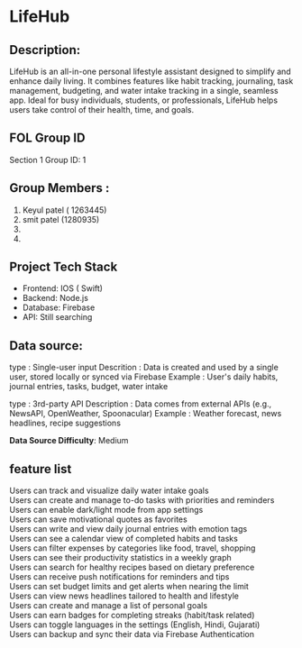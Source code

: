 # LifeHub

## Description: 
LifeHub is an all-in-one personal lifestyle assistant designed to simplify and enhance daily living. It combines features like habit tracking, journaling, task management, budgeting, and water intake tracking in a single, seamless app. Ideal for busy individuals, students, or professionals, LifeHub helps users take control of their health, time, and goals.

## FOL Group ID
  Section 1 Group ID: 1
## Group Members :
1. Keyul patel ( 1263445)
2. smit patel (1280935)
3.
4.

## Project Tech Stack
- Frontend: IOS ( Swift)
- Backend: Node.js
- Database: Firebase
- API: Still searching 

## Data source:

type : Single-user input
Descrition : Data is created and used by a single user, stored locally or synced via Firebase
Example : User's daily habits, journal entries, tasks, budget, water intake

type : 3rd-party API 
Description : Data comes from external APIs (e.g., NewsAPI, OpenWeather, Spoonacular)
Example : Weather forecast, news headlines, recipe suggestions

**Data Source Difficulty**: Medium

## feature list

Users can track and visualize daily water intake goals  
Users can create and manage to-do tasks with priorities and reminders  
Users can enable dark/light mode from app settings  
Users can save motivational quotes as favorites  
Users can write and view daily journal entries with emotion tags  
Users can see a calendar view of completed habits and tasks  
Users can filter expenses by categories like food, travel, shopping  
Users can see their productivity statistics in a weekly graph  
Users can search for healthy recipes based on dietary preference  
Users can receive push notifications for reminders and tips  
Users can set budget limits and get alerts when nearing the limit  
Users can view news headlines tailored to health and lifestyle  
Users can create and manage a list of personal goals  
Users can earn badges for completing streaks (habit/task related)  
Users can toggle languages in the settings (English, Hindi, Gujarati)  
Users can backup and sync their data via Firebase Authentication